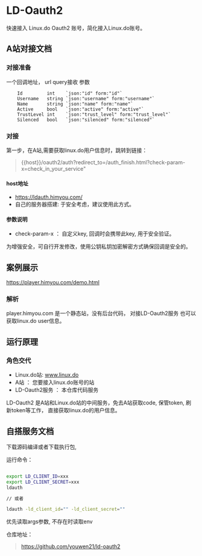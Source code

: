 # LD-Oauth2

快速接入 Linux.do Oauth2 账号，简化接入Linux.do账号。

## A站对接文档

### 对接准备
 一个回调地址， url query接收 参数
```text
	Id         int    `json:"id" form:"id"`
	Username   string `json:"username" form:"username"`
	Name       string `json:"name" form:"name"`
	Active     bool   `json:"active" form:"active"`
	TrustLevel int    `json:"trust_level" form:"trust_level"`
	Silenced   bool   `json:"silenced" form:"silenced"`
```

### 对接

第一步，在A站,需要获取linux.do用户信息时，跳转到链接：

> {{host}}/oauth2/auth?redirect_to=/auth_finish.html?check-param-x=check_in_your_service"

#### host地址
- https://ldauth.himyou.com/
- 自己的服务器搭建: 于安全考虑，建议使用此方式。

#### 参数说明 
 - check-param-x ： 自定义key, 回调时会携带此key, 用于安全验证。

为增强安全，可自行开发修改，使用公钥私钥加密解密方式确保回调是安全的。


## 案例展示

https://player.himyou.com/demo.html


### 解析
player.himyou.com 是一个静态站，没有后台代码， 对接LD-Oauth2服务 也可以获取linux.do user信息。

## 运行原理

### 角色交代
- Linux.do站: www.linux.do
- A站 ： 您要接入linux.do账号的站
- LD-Oauth2服务 ： 本仓库代码服务

LD-Oauth2 是A站和Linux.do站的中间服务，免去A站获取code,  保管token, 刷新token等工作， 直接获取linux.do的用户信息。


## 自搭服务文档
下载源码编译或者下载执行包, 

运行命令：
```bash

export LD_CLIENT_ID=xxx
export LD_CLIENT_SECRET=xxx
ldauth

// 或者

ldauth -ld_client_id="" -ld_client_secret=""


```
优先读取args参数, 不存在时读取env

仓库地址：
 > https://github.com/youwen21/ld-oauth2







